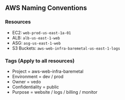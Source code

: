 ## AWS Naming Conventions

### Resources
- EC2: `web-prod-us-east-1a-01`
- ALB: `alb-us-east-1-web`
- ASG: `asg-us-east-1-web`
- S3 Buckets: `aws-web-infra-baremetal-us-east-1-logs`

### Tags (Apply to all resources)
- Project = aws-web-infra-baremetal
- Environment = dev / prod
- Owner = vedo
- Confidentiality = public
- Purpose = website / logs / billing / monitor
